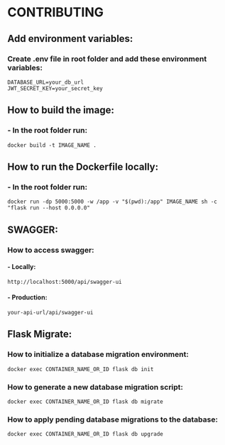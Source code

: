 # CONTRIBUTING

## Add environment variables:

### Create .env file in root folder and add these environment variables:
```
DATABASE_URL=your_db_url
JWT_SECRET_KEY=your_secret_key
```

## How to build the image:

### - In the root folder run:
```
docker build -t IMAGE_NAME .
```

## How to run the Dockerfile locally:

### - In the root folder run:
```
docker run -dp 5000:5000 -w /app -v "$(pwd):/app" IMAGE_NAME sh -c "flask run --host 0.0.0.0" 
```

## SWAGGER:

### How to access swagger:

#### - Locally:
```
http://localhost:5000/api/swagger-ui
```
#### - Production:
```
your-api-url/api/swagger-ui
```

## Flask Migrate:

### How to initialize a database migration environment:
```
docker exec CONTAINER_NAME_OR_ID flask db init
```

### How to generate a new database migration script:
```
docker exec CONTAINER_NAME_OR_ID flask db migrate
```

### How to apply pending database migrations to the database:
```
docker exec CONTAINER_NAME_OR_ID flask db upgrade
```
